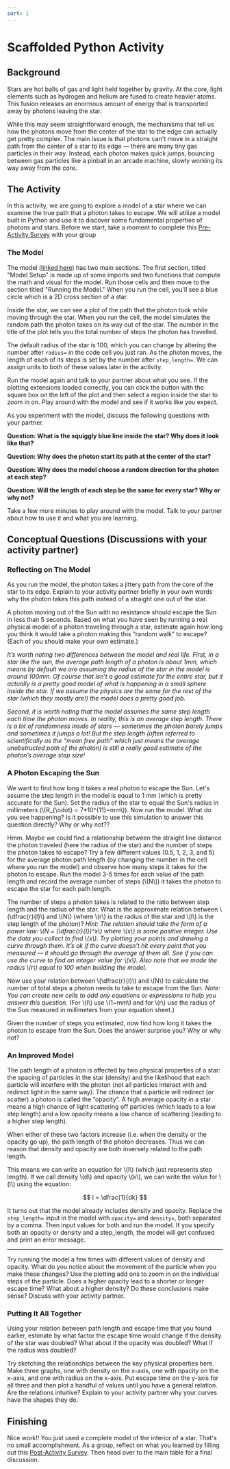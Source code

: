 ```yaml
---
sort: 1
---
```


# Scaffolded Python Activity

<!-- **Definition: ** -->

## Background

Stars are hot balls of gas and light held together by gravity. At the core, light elements such as hydrogen and helium are fused to create heavier atoms. This fusion releases an enormous amount of energy that is transported away by photons leaving the star.

While this may seem straightforward enough, the mechanisms that tell us how the photons move from the center of the star to the edge can actually get pretty complex. The main issue is that photons can't move in a straight path from the center of a star to its edge — there are many tiny gas particles in their way. Instead, each photon makes quick jumps, bouncing between gas particles like a pinball in an arcade machine, slowly working its way away from the core.

## The Activity

In this activity, we are going to explore a model of a star where we can examine the true path that a photon takes to escape. We will utilize a model built in Python and use it to discover some fundamental properties of photons and stars. Before we start, take a moment to complete this <a href="https://forms.gle/1eUWGcZpXcRVj8197" target="_blank">Pre-Activity Survey</a> with your group

### The Model

The model (<a href="https://colab.research.google.com/github/alexdelfranco/astronomy-guide/blob/master/Focus-Group-Activities/Random-Walk-Scaffolded.ipynb#scrollTo=a3458436" target="_blank">linked here</a>) has two main sections. The first section, titled "Model Setup" is made up of some imports and two functions that compute the math and visual for the model. Run those cells and then move to the section titled "Running the Model." When you run the cell, you'll see a blue circle which is a 2D cross section of a star.

Inside the star, we can see a plot of the path that the photon took while moving through the star. When you run the cell, the model simulates the random path the photon takes on its way out of the star. The number in the title of the plot tells you the total number of steps the photon has travelled.

The default radius of the star is 100, which you can change by altering the number after `radius=` in the code cell you just ran. As the photon moves, the length of each of its steps is set by the number after `step_length=`. We can assign units to both of these values later in the activity.

Run the model again and talk to your partner about what you see. If the plotting extensions loaded correctly, you can click the button with the square box on the left of the plot and then select a region inside the star to zoom in on. Play around with the model and see if it works like you expect.

As you experiment with the model, discuss the following questions with your partner.

**Question: What is the squiggly blue line inside the star? Why does it look like that?**

**Question: Why does the photon start its path at the center of the star?**

**Question: Why does the model choose a random direction for the photon at each step?**

**Question: Will the length of each step be the same for every star? Why or why not?**

Take a few more minutes to play around with the model. Talk to your partner about how to use it and what you are learning.

## Conceptual Questions (Discussions with your activity partner)

### Reflecting on The Model

As you run the model, the photon takes a jittery path from the core of the star to its edge. Explain to your activity partner briefly in your own words why the photon takes this path instead of a straight one out of the star.

A photon moving out of the Sun with no resistance should escape the Sun in less than 5 seconds. Based on what you have seen by running a real physical model of a photon traveling through a star, estimate again how long you think it would take a photon making this “random walk” to escape? (Each of you should make your own estimate.)

*It’s worth noting two differences between the model and real life. First, in a star like the sun, the average path length of a photon is about 1mm, which means by default we are assuming the radius of the star in the model is around 100mm. Of course that isn’t a good estimate for the entire star, but it actually is a pretty good model of what is happening in a small sphere inside the star. If we assume the physics are the same for the rest of the star (which they mostly are!) the model does a pretty good job.*

*Second, it is worth noting that the model assumes the same step length each time the photon moves. In reality, this is an average step length. There is a lot of randomness inside of stars — sometimes the photon barely jumps and sometimes it jumps a lot! But the step length (often referred to scientifically as the “mean free path” which just means the average unobstructed path of the photon) is still a really good estimate of the photon’s average step size!*

### A Photon Escaping the Sun

We want to find how long it takes a real photon to escape the Sun. Let's assume the step length in the model is equal to 1 mm (which is pretty accurate for the Sun). Set the radius of the star to equal the Sun's radius in millimeters (\\(R_{\odot} = 7*10^{11}~mm\\)). Now run the model. What do you see happening? Is it possible to use this simulation to answer this question directly? Why or why not??

Hmm. Maybe we could find a relationship between the straight line distance the photon traveled (here the radius of the star) and the number of steps the photon takes to escape? Try a few different values (0.5, 1, 2, 3, and 5) for the average photon path length (by changing the number in the cell where you run the model) and observe how many steps it takes for the photon to escape. Run the model 3-5 times for each value of the path length and record the average number of steps (\\(N\\)) it takes the photon to escape the star for each path length.

The number of steps a photon takes is related to the ratio between step length and the radius of the star. What is the approximate relation between \\(\dfrac{r}{l}\\) and \\(N\\) (where \\(r\\) is the radius of the star and \\(l\\) is the step length of the photon)? *Hint: The relation should take the form of a power law: \\(N = \(\dfrac{r}{l}\)^x\\) where \\(x\\) is some positive integer. Use the data you collect to find \\(x\\). Try plotting your points and drawing a curve through them. It’s ok if the curve doesn’t hit every point that you measured — it should go through the average of them all. See if you can use the curve to find an integer value for \\(x\\). Also note that we made the radius \\(r\\) equal to 100 when building the model.*

Now use your relation between \\(\dfrac{r}{l}\\) and \\(N\\) to calculate the number of total steps a photon needs to take to escape from the Sun. *Note: You can create new cells to add any equations or expressions to help you answer this question.* (For \\(l\\) use \\(1~mm\\) and for \\(r\\) use the radius of the Sun measured in millimeters from your equation sheet.) 

Given the number of steps you estimated, now find how long it takes the photon to escape from the Sun. Does the answer surprise you? Why or why not?

### An Improved Model

The path length of a photon is affected by two physical properties of a star: the spacing of particles in the star (density) and the likelihood that each particle will interfere with the photon (not all particles interact with and redirect light in the same way). The chance that a particle will redirect (or scatter) a photon is called the “opacity”. A high average opacity in a star means a high chance of light scattering off particles (which leads to a low step length) and a low opacity means a low chance of scattering (leading to a higher step length).

When either of these two factors increase (i.e. when the density or the opacity go up), the path length of the photon decreases. Thus we can reason that density and opacity are both inversely related to the path length.

This means we can write an equation for \\(l\\) (which just represents step length). If we call density \\(d\\) and opacity \\(k\\), we can write the value for \\(l\\) using the equation:

$$ l = \dfrac{1}{dk} $$

It turns out that the model already includes density and opacity. Replace the `step_length=` input in the model with `opacity=` and `density=`, both separated by a comma. Then input values for both and run the model. If you specify both an opacity or density and a step_length, the model will get confused and print an error message.

---

Try running the model a few times with different values of density and opacity. What do you notice about the movement of the particle when you make these changes? Use the plotting add ons to zoom in on the individual steps of the particle. Does a higher opacity lead to a shorter or longer escape time? What about a higher density? Do these conclusions make sense? Discuss with your activity partner.

### Putting It All Together

Using your relation between path length and escape time that you found earlier, estimate by what factor the escape time would change if the density of the star was doubled? What about if the opacity was doubled? What if the radius was doubled?

Try sketching the relationships between the key physical properties here. Make three graphs, one with density on the x-axis, one with opacity on the x-axis, and one with radius on the x-axis. Put escape time on the y-axis for all three and then plot a handful of values until you have a general relation. Are the relations intuitive? Explain to your activity partner why your curves have the shapes they do.

## Finishing

Nice work!! You just used a complete model of the interior of a star. That's no small accomplishment. As a group, reflect on what you learned by filling out this <a href="https://forms.gle/bWhYqAeFMbKfsL286" target="_blank">Post-Activity Survey</a>. Then head over to the main table for a final discussion.
